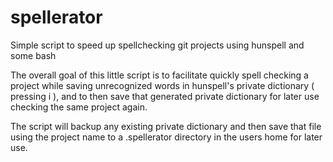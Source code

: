 # spellerator
Simple script to speed up spellchecking git projects using hunspell and some bash

The overall goal of this little script is to facilitate quickly spell checking a project while saving unrecognized words in hunspell's private dictionary ( pressing i ), and to then save that generated private dictionary for later use checking the same project again.

The script will backup any existing private dictionary and then save that file using the project name to a .spellerator directory in the users home for later use.

